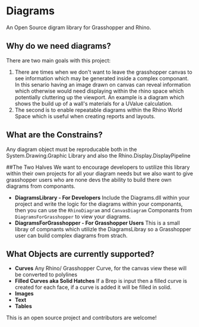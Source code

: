 # Diagrams
An Open Source digram library for Grasshopper and Rhino.

## Why do we need diagrams?
There are two main goals with this project:
1) There are times when we don't want to leave the grasshopper canvas to see information which may be generated inside a complex componant. In this senario having an image drawn on canvas can reveal information which otherwise would need displaying within the rhino space which potentially cluttering up the viewport. An example is a diagram which shows the build up of a wall's materials for a UValue calculation.
2) The second is to enable repeatable diagrams within the Rhino World Space which is useful when creating reports and layouts.

## What are the Constrains?
Any diagram object must be reproducable both in the System.Drawing.Graphic Library and also the Rhino.Display.DisplayPipeline

##The Two Halves
We want to encourage developers to ustilize this library within their own projects for all your diagram needs but we also want to give grasshopper users who are none devs the ability to build there own diagrams from componants.

- **DiagramsLibrary -  For Developers** Include the Diagrams.dll within your project and write the logic for the diagrams within your componants, then you can use the `RhinoDiagram` and `CanvasDiagram` Componants from `DiagramsForGrasshopper` to view your diagrams.
- **DiagramsForGrasshopper - For Grasshopper Users** This is a small libray of compnants which utilizle the DiagramsLibray so a Grasshopper user can build complex diagrams from strach. 

## What Objects are currently supported?

- **Curves** Any Rhino/ Grasshopper Curve, for the canvas view these will be converted to polylines
- **Filled Curves aka Solid Hatches**  If a Brep is input then a filled curve is created for each face, if a curve is added it will be filled in solid.
- **Images**
- **Text**
- **Tables**

This is an open source project and contributors are welcome!



